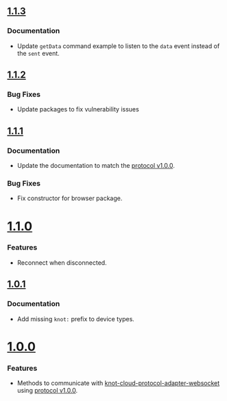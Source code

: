## [1.1.3](https://github.com/CESARBR/knot-cloud-websocket/compare/v1.1.2...v1.1.3)

### Documentation

- Update `getData` command example to listen to the `data` event instead of the `sent` event.

## [1.1.2](https://github.com/CESARBR/knot-cloud-websocket/compare/v1.1.1...v1.1.2)

### Bug Fixes

- Update packages to fix vulnerability issues

## [1.1.1](https://github.com/CESARBR/knot-cloud-websocket/compare/v1.0.0...v1.0.1)

### Documentation

- Update the documentation to match the [protocol v1.0.0](https://github.com/CESARBR/knot-cloud-protocol-adapter-websocket/wiki/Protocol-specification-(v1.0.0)).

### Bug Fixes

- Fix constructor for browser package.

# [1.1.0](https://github.com/CESARBR/knot-cloud-websocket/compare/v1.0.0...v1.0.1)

### Features

- Reconnect when disconnected.

## [1.0.1](https://github.com/CESARBR/knot-cloud-websocket/compare/v1.0.0...v1.0.1)

### Documentation

- Add missing `knot:` prefix to device types.

# [1.0.0](https://github.com/CESARBR/knot-cloud-websocket/compare/bbcc6b0...v1.0.0)

### Features

- Methods to communicate with [knot-cloud-protocol-adapter-websocket](https://github.com/CESARBR/knot-cloud-protocol-adapter-websocket) using [protocol v1.0.0](https://github.com/CESARBR/knot-cloud-protocol-adapter-websocket/wiki/Protocol-specification-(v1.0.0)).